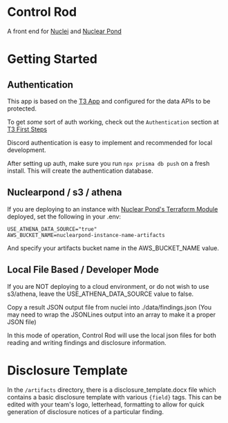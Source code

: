 # Control Rod

A front end for [Nuclei](https://github.com/projectdiscovery/nuclei) and [Nuclear Pond](https://github.com/DevSecOpsDocs/nuclearpond)

# Getting Started

## Authentication

This app is based on the [T3 App](https://create.t3.gg/) and configured for the data APIs to be protected.

To get _some_ sort of auth working, check out the `Authentication` section at [T3 First Steps](https://create.t3.gg/en/usage/first-steps)

Discord authentication is easy to implement and recommended for local development.

After setting up auth, make sure you run `npx prisma db push` on a fresh install. This will create the authentication database.

## Nuclearpond / s3 / athena

If you are deploying to an instance with [Nuclear Pond's Terraform Module](https://github.com/DevSecOpsDocs/terraform-nuclear-pond) deployed, set the following in your .env:

```
USE_ATHENA_DATA_SOURCE="true"
AWS_BUCKET_NAME=nuclearpond-instance-name-artifacts
```

And specify your artifacts bucket name in the AWS_BUCKET_NAME value.

## Local File Based / Developer Mode

If you are NOT deploying to a cloud environment, or do not wish to use s3/athena, leave the USE_ATHENA_DATA_SOURCE value to false.

Copy a result JSON output file from nuclei into ./data/findings.json (You may need to wrap the JSONLines output into an array to make it a proper JSON file)

In this mode of operation, Control Rod will use the local json files for both reading and writing findings and disclosure information.

# Disclosure Template

In the `/artifacts` directory, there is a disclosure_template.docx file which contains a basic disclosure template with various `{field}` tags. This can be edited with your team's logo, letterhead, formatting to allow for quick generation of disclosure notices of a particular finding.

